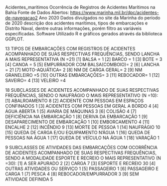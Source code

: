 Acidentes_maritimos
Ocorrência de Registros de Acidentes Marítimos na Bahia
Fonte de Dados Abertos: https://www.marinha.mil.br/dpc/acidentes-de-navegacao2
Ano 2020
Dados divulgados no site da Marinha do período de 2020 descrição dos acidentes marítimos, tipos de embarcações e Distrito Naval, dentre outras informações, porém filtro as variáveis especificadas.
Software Utilizado R e gráficos gerados através da biblioteca GGPLOT.



 13 TIPOS DE EMBARCAÇÕES COM REGISTROS DE ACIDENTES ACOMPANHADO DE SUAS RESPECTIVAS FREQUÊNCIAS, SENDO LANCHA A MAIS REPRESENTATIVA (N =21)
[1] BALSA = 1 
[2] BARCO = 1 
[3] BOTE = 3 
[4] CANOA = 5 
[5] EMPURRADOR COM BALSA(COMBOIO)= 2 
[6] LANCHA = 21 
[7] MOTO-AQUÁTICA= 2 
[8] NM DE CARGA GERAL= 2 
[9] NM GRANELEIRO =5 
[10] OUTRAS EMBARCAÇÕES= 3 
[11] REBOCADOR= 1 
[12] SAVEIRO= 4 
[13] VELEIRO =4 


18 SUBCLASSES DE ACIDENTES ACOMPANHADO DE SUAS RESPECTIVAS FREQUÊNCIAS, SENDO O NAUFRÁGIO O MAIS REPRESENTATIVO (N =10):
[1] ABALROAMENTO  8
[2]  ACIDENTE COM PESSOAS EM ESPAÇOS CONFINADOS  1
[3]  ACIDENTES COM PESSOAS EM GERAL A BORDO  4
[4]  ÁGUA ABERTA  1
[5]  AVARIA DE MÁQUINAS  3
[6]  COLISÃO  4
[7]  DEFICIÊNCIA NA EMBARCAÇÃO  1
[8]  DERIVA DA EMBARCAÇÃO  1
[9]  DESAPARECIMENTO DE EMBARCAÇÃO  1
[10] EMBORCAMENTO  4
[11] ENCALHE  2
[12] INCÊNDIO  9
[13] MORTE DE PESSOA  1
[14] NAUFRÁGIO 10
[15] QUEDA DE CARGA E/OU EQUIPAMENTO N’ÁGUA  1
[16] QUEDA DE PESSOAS NA ÁGUA  1
[17] QUEDA DE VEÍCULO NA ÁGUA  1
[18] VARAÇÃO  1    


9 SUBCLASSES DE ATIVIDADES DAS EMBARCAÇÕES COM OCORRÊNCIA DE ACIDENTES ACOMPANHADO DE SUAS RESPECTIVAS FREQUÊNCIAS, SENDO A MODALIDADE ESPORTE E RECREIO O MAIS REPRESENTATIVO (N =30):
[1] A SER APURADO  2
[2] CARGA  7
[3] ESPORTE E RECREIO 30
[4] OUTRAS ATIVIDADES OU SERVIÇO  1
[5] PASSAGEIRO  1
[6] PASSAGEIRO E CARGA  1
[7] PESCA  4
[8] REBOCADOR/EMPURRADOR  3
[9] SEM ATIVIDADE DEFINIDA  5
